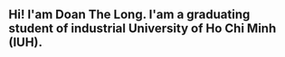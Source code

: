 ## Hi! I'am Doan The Long. I'am a graduating student of industrial University of Ho Chi Minh (IUH). 


<!--
**DoanTheLong/DoanTheLong** is a ✨ _special_ ✨ repository because its `README.md` (this file) appears on your GitHub profile.

Here are some ideas to get you started:

- 🔭 I'am looking for a professional working environment where I can improve and enhance my skills, as well as dedicate myself to the company.
- 🌱 I’m currently learning ...
- 👯 I’m looking to collaborate on ...
- 🤔 I’m looking for help with ...
- 💬 Ask me about ...
- 📫 How to reach me: ...
- 😄 Pronouns: ...
- ⚡ Fun fact: ...
-->
